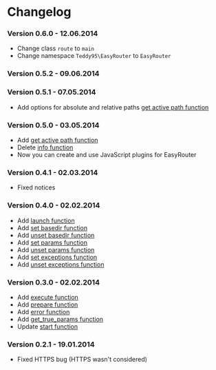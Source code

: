 # Changelog

### Version 0.6.0 - 12.06.2014

- Change class `route` to `main`
- Change namespace `Teddy95\EasyRouter` to `EasyRouter`

### Version 0.5.2 - 09.06.2014

### Version 0.5.1 - 07.05.2014

- Add options for absolute and relative paths [get active path function](https://github.com/Teddy95/EasyRouter/wiki/Get-active-path-function)

### Version 0.5.0 - 03.05.2014

- Add [get active path function](https://github.com/Teddy95/EasyRouter/wiki/Get-active-path-function)
- Delete [info function](https://github.com/Teddy95/EasyRouter/wiki/Info-function)
- Now you can create and use JavaScript plugins for EasyRouter

### Version 0.4.1 - 02.03.2014

- Fixed notices

### Version 0.4.0 - 02.02.2014

- Add [launch function](https://github.com/Teddy95/EasyRouter/wiki/Launch-function)
- Add [set basedir function](https://github.com/Teddy95/EasyRouter/wiki/Set-basedir-function)
- Add [unset basedir function](https://github.com/Teddy95/EasyRouter/wiki/Unset-basedir-function)
- Add [set params function](https://github.com/Teddy95/EasyRouter/wiki/Set-params-function)
- Add [unset params function](https://github.com/Teddy95/EasyRouter/wiki/Unset-params-function)
- Add [set exceptions function](https://github.com/Teddy95/EasyRouter/wiki/Set-exceptions-function)
- Add [unset exceptions function](https://github.com/Teddy95/EasyRouter/wiki/Unset-exceptions-function)

### Version 0.3.0 - 02.02.2014

- Add [execute function](https://github.com/Teddy95/EasyRouter/wiki/Execute-function)
- Add [prepare function](https://github.com/Teddy95/EasyRouter/wiki/Prepare-function)
- Add [error function](https://github.com/Teddy95/EasyRouter/wiki/Error-function)
- Add [get_true_params function](https://github.com/Teddy95/EasyRouter/wiki/Get-true-params-function)
- Update [start function](https://github.com/Teddy95/EasyRouter/wiki/start-function)

### Version 0.2.1 - 19.01.2014

- Fixed HTTPS bug (HTTPS wasn't considered)
